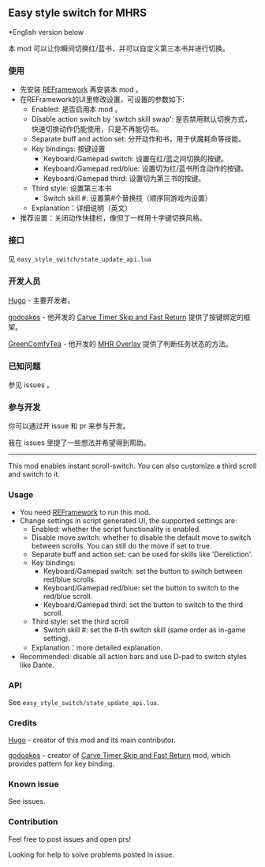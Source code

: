 ## Easy style switch for MHRS

*English version below

本 mod 可以让你瞬间切换红/蓝书，并可以自定义第三本书并进行切换。

### 使用
- 先安装 [REFramework](https://www.nexusmods.com/monsterhunterrise/mods/26) 再安装本 mod 。
- 在REFramework的UI里修改设置，可设置的参数如下:
  - Enabled: 是否启用本 mod 。
  - Disable action switch by 'switch skill swap': 是否禁用默认切换方式，快速切换动作仍能使用，只是不再能切书。
  - Separate buff and action set: 分开动作和书，用于伏魔耗命等技能。
  - Key bindings: 按键设置
    - Keyboard/Gamepad switch: 设置在红/蓝之间切换的按键。
    - Keyboard/Gamepad red/blue: 设置切为红/蓝书所含动作的按键。
    - Keyboard/Gamepad third: 设置切为第三书的按键。
  - Third style: 设置第三本书
    - Switch skill #: 设置第#个替换技（顺序同游戏内设置）
  - Explanation：详细说明（英文）
- 推荐设置：关闭动作快捷栏，像但丁一样用十字键切换风格。

### 接口
见 `easy_style_switch/state_update_api.lua`

### 开发人员

[Hugo](https://github.com/DerKleineLi) - 主要开发者。

[godoakos](https://www.nexusmods.com/monsterhunterrise/users/453968) - 他开发的 [Carve Timer Skip and Fast Return](https://www.nexusmods.com/monsterhunterrise/mods/62) 提供了按键绑定的框架。

[GreenComfyTea](https://www.nexusmods.com/monsterhunterrise/users/136480908) - 他开发的 [MHR Overlay](https://www.nexusmods.com/monsterhunterrise/mods/50) 提供了判断任务状态的方法。

### 已知问题

参见 issues 。

### 参与开发

你可以通过开 issue 和 pr 来参与开发。

我在 issues 里提了一些想法并希望得到帮助。

---

This mod enables instant scroll-switch. You can also customize a third scroll and switch to it.

### Usage
- You need [REFramework](https://www.nexusmods.com/monsterhunterrise/mods/26) to run this mod.
- Change settings in script generated UI, the supported settings are:
  - Enabled: whether the script functionality is enabled.
  - Disable move switch: whether to disable the default move to switch between scrolls. You can still do the move if set to true.
  - Separate buff and action set: can be used for skills like 'Dereliction'.
  - Key bindings: 
    - Keyboard/Gamepad switch: set the button to switch between red/blue scrolls.
    - Keyboard/Gamepad red/blue: set the button to switch to the red/blue scroll.
    - Keyboard/Gamepad third: set the button to switch to the third scroll.
  - Third style: set the third scroll
    - Switch skill #: set the #-th switch skill (same order as in-game setting).
  - Explanation：more detailed explanation.
- Recommended: disable all action bars and use D-pad to switch styles like Dante.

### API
See `easy_style_switch/state_update_api.lua`.

### Credits

[Hugo](https://github.com/DerKleineLi) - creator of this mod and its main contributor.

[godoakos](https://www.nexusmods.com/monsterhunterrise/users/453968) - creator of [Carve Timer Skip and Fast Return](https://www.nexusmods.com/monsterhunterrise/mods/62) mod, which provides pattern for key binding.

### Known issue

See issues.

### Contribution

Feel free to post issues and open prs!

Looking for help to solve problems posted in issue.